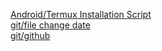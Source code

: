 
[Android/Termux Installation Script](../Android/Termux%20Installation%20Script.md)  
[git/file change date](../git/file%20change%20date.md)  
[git/github](../git/github.md)  